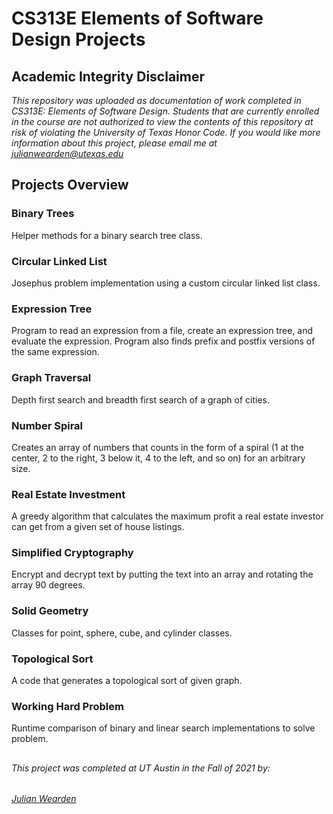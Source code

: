 # CS313E Elements of Software Design Projects

## Academic Integrity Disclaimer

*This repository was uploaded as documentation of work completed in CS313E: Elements of Software Design. Students that are currently enrolled in the course are not authorized to view the contents of this repository at risk of violating the University of Texas Honor Code. If you would like more information about this project, please email me at julianwearden@utexas.edu*

## Projects Overview

### Binary Trees
Helper methods for a binary search tree class.

### Circular Linked List
Josephus problem implementation using a custom circular linked list class.

### Expression Tree
Program to read an expression from a file, create an expression tree, and evaluate the expression. Program also finds prefix and postfix versions of the same expression.

### Graph Traversal
Depth first search and breadth first search of a graph of cities.

### Number Spiral
Creates an array of numbers that counts in the form of a spiral (1 at the center, 2 to the right, 3 below it, 4 to the left, and so on) for an arbitrary size.

### Real Estate Investment
A greedy algorithm that calculates the maximum profit a real estate investor can get from a given set of house listings.

### Simplified Cryptography
Encrypt and decrypt text by putting the text into an array and rotating the array 90 degrees.

### Solid Geometry
Classes for point, sphere, cube, and cylinder classes.

### Topological Sort
A code that generates a topological sort of given graph.

### Working Hard Problem
Runtime comparison of binary and linear search implementations to solve problem.

##
###### This project was completed at UT Austin in the Fall of 2021 by: 
###### <a href="mailto:julianwearden@utexas.edu">Julian Wearden
